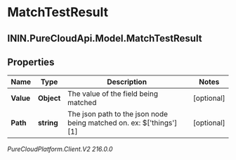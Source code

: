 # MatchTestResult

## ININ.PureCloudApi.Model.MatchTestResult

## Properties

|Name | Type | Description | Notes|
|------------ | ------------- | ------------- | -------------|
| **Value** | **Object** | The value of the field being matched | [optional] |
| **Path** | **string** | The json path to the json node being matched on. ex: $[&#39;things&#39;][1] | [optional] |



_PureCloudPlatform.Client.V2 216.0.0_
